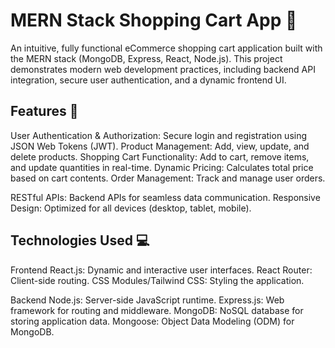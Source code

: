 # MERN Stack Shopping Cart App 🛒

An intuitive, fully functional eCommerce shopping cart application built with the MERN stack (MongoDB, Express, React, Node.js). 
This project demonstrates modern web development practices, including backend API integration, secure user authentication, and a dynamic frontend UI.

## Features 🌟

User Authentication & Authorization: Secure login and registration using JSON Web Tokens (JWT).
Product Management: Add, view, update, and delete products.
Shopping Cart Functionality: Add to cart, remove items, and update quantities in real-time.
Dynamic Pricing: Calculates total price based on cart contents.
Order Management: Track and manage user orders.

RESTful APIs: Backend APIs for seamless data communication.
Responsive Design: Optimized for all devices (desktop, tablet, mobile).

## Technologies Used 💻
 Frontend
React.js: Dynamic and interactive user interfaces.
React Router: Client-side routing.
CSS Modules/Tailwind CSS: Styling the application.

 Backend
Node.js: Server-side JavaScript runtime.
Express.js: Web framework for routing and middleware.
MongoDB: NoSQL database for storing application data.
Mongoose: Object Data Modeling (ODM) for MongoDB.


